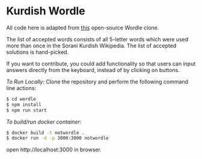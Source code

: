 # Kurdish Wordle

All code here is adapted from [this](url) open-source Wordle clone.

The list of accepted words consists of all 5-letter words which were used more than once in the Sorani Kurdish Wikipedia. The list of accepted solutions is hand-picked.

If you want to contribute, you could add functionality so that users can input answers directly from the keyboard, instead of by clicking on buttons.

_To Run Locally:_
Clone the repository and perform the following command line actions:

```bash
$ cd wordle
$ npm install
$ npm run start
```

_To build/run docker container:_

```bash
$ docker build -t notwordle .
$ docker run -d -p 3000:3000 notwordle
```

open http://localhost:3000 in browser.
